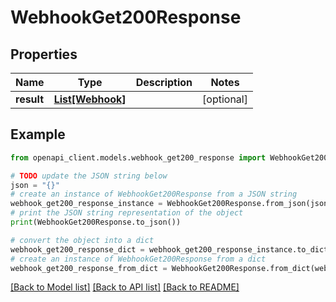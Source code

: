 # WebhookGet200Response


## Properties

Name | Type | Description | Notes
------------ | ------------- | ------------- | -------------
**result** | [**List[Webhook]**](Webhook.md) |  | [optional] 

## Example

```python
from openapi_client.models.webhook_get200_response import WebhookGet200Response

# TODO update the JSON string below
json = "{}"
# create an instance of WebhookGet200Response from a JSON string
webhook_get200_response_instance = WebhookGet200Response.from_json(json)
# print the JSON string representation of the object
print(WebhookGet200Response.to_json())

# convert the object into a dict
webhook_get200_response_dict = webhook_get200_response_instance.to_dict()
# create an instance of WebhookGet200Response from a dict
webhook_get200_response_from_dict = WebhookGet200Response.from_dict(webhook_get200_response_dict)
```
[[Back to Model list]](../README.md#documentation-for-models) [[Back to API list]](../README.md#documentation-for-api-endpoints) [[Back to README]](../README.md)


